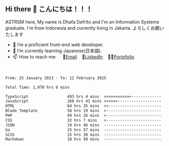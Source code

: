 ## Hi there 👋 こんにちは！！！
ASTRSM here, My name is Dhafa Defrito and I'm an Information Systems graduate. I'm from Indonesia and currently living in Jakarta. よろしくお願いたします

- 🔭 I’m a proficient front-end web developer.
- 🌱 I’m currently learning Japanese(日本語).
- 📫 How to reach me: &nbsp;&nbsp;&nbsp;&nbsp;📧[Email](ddefrito@gmail.com)&nbsp;&nbsp;&nbsp;&nbsp;💼[LinkedIn](https://www.linkedin.com/in/dhafa-defrita-rama-yudistira-9357a9229/)&nbsp;&nbsp;&nbsp;&nbsp;👨‍🎨[Portofolio](https://ddefrito.vercel.app/)
<br>
<!-- <p align="left">
<a href="https://github.com/ASTRSM">
  <img height="180em" src="https://github-readme-stats-eight-theta.vercel.app/api?username=ASTRSM&show_icons=true&theme=dracula&include_all_commits=true&count_private=true"/>
  <img height="180em" src="https://github-readme-stats-eight-theta.vercel.app/api/top-langs/?username=ASTRSM&layout=compact&langs_count=8&theme=dracula"/>
</a>
</p> -->

<!--START_SECTION:waka-->

```txt
From: 25 January 2023 - To: 12 February 2025

Total Time: 1,070 hrs 6 mins

TypeScript                 493 hrs 4 mins  >>>>>>>>>>>>-------------   46.08 %
JavaScript                 268 hrs 41 mins >>>>>>-------------------   25.11 %
HTML                       64 hrs 35 mins  >>-----------------------   06.04 %
Blade Template             58 hrs 19 mins  >------------------------   05.45 %
PHP                        49 hrs 26 mins  >------------------------   04.62 %
CSS                        32 hrs 7 mins   >------------------------   03.00 %
JSON                       19 hrs 46 mins  -------------------------   01.85 %
Go                         15 hrs 57 mins  -------------------------   01.49 %
SCSS                       15 hrs 38 mins  -------------------------   01.46 %
Markdown                   10 hrs 50 mins  -------------------------   01.01 %
```

<!--END_SECTION:waka-->
